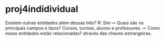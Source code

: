 # proj4indidividual

Existem outras entidades além dessas três? R: Sim
⇨ Quais são os principais campos e tipos?  Cursos, turmas, alunos e professores.
⇨ Como essas entidades estão relacionadas?  através das chaves estrangeiras.
